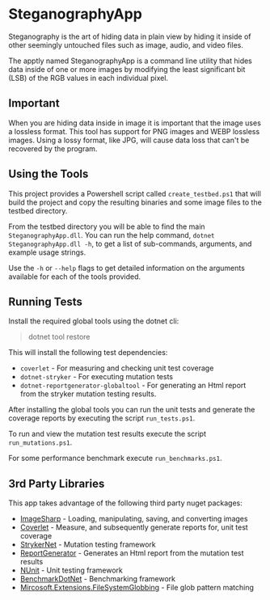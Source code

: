 SteganographyApp
=====

Steganography is the art of hiding data in plain view by hiding it inside of other seemingly untouched files such as image, audio, and video files.

The apptly named SteganographyApp is a command line utility that hides data inside of one or more images by modifying the least significant bit (LSB) of the RGB values in each individual pixel.

Important
---
When you are hiding data inside in image it is important that the image uses a lossless format. This tool has support for PNG images and WEBP lossless images. Using a lossy format, like JPG, will cause data loss that can't be recovered by the program.

Using the Tools
---
This project provides a Powershell script called `create_testbed.ps1` that will build the project and copy the resulting binaries and some image
files to the testbed directory.

From the testbed directory you will be able to find the main `SteganographyApp.dll`. You can run the help command, `dotnet SteganographyApp.dll -h`,
to get a list of sub-commands, arguments, and example usage strings.

Use the `-h` or `--help` flags to get detailed information on the arguments available for each of the tools provided.

Running Tests
---
Install the required global tools using the dotnet cli:

> dotnet tool restore

This will install the following test dependencies:
* `coverlet` - For measuring and checking unit test coverage
* `dotnet-stryker` - For executing mutation tests
* `dotnet-reportgenerator-globaltool` - For generating an Html report from the stryker mutation testing results.

After installing the global tools you can run the unit tests and generate the coverage reports by executing the script `run_tests.ps1`.

To run and view the mutation test results execute the script `run_mutations.ps1`.

For some performance benchmark execute `run_benchmarks.ps1`.

3rd Party Libraries
---

This app takes advantage of the following third party nuget packages:

* [ImageSharp](https://github.com/JimBobSquarePants/ImageSharp) - Loading, manipulating, saving, and converting images
* [Coverlet](https://github.com/tonerdo/coverlet) - Measure, and subsequently generate reports for, unit test coverage
* [StrykerNet](https://github.com/stryker-mutator/stryker-net) - Mutation testing framework
* [ReportGenerator](https://github.com/danielpalme/ReportGenerator) - Generates an Html report from the mutation test results
* [NUnit](https://github.com/nunit/nunit) - Unit testing framework
* [BenchmarkDotNet](https://github.com/dotnet/BenchmarkDotNet) - Benchmarking framework
* [Mircosoft.Extensions.FileSystemGlobbing](https://docs.microsoft.com/en-us/dotnet/core/extensions/file-globbing) - File glob pattern matching
